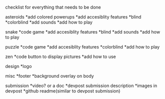 checklist for everything that needs to be done

asteroids
	*add colored powerups
	*add accesiblity features
    	*blind
    	*colorblind
	*add sounds
	*add how to play

snake
	*code game
	*add accesiblity features
    	*blind
	*add sounds
	*add how to play

puzzle
	*code game
	*add accesiblity features
    	*colorblind
	*add how to play
  
zen
	*code button to display pictures
	*add how to use

design
	*logo

misc
	*footer
	*background overlay on body

submission
	*video? or a doc
	*devpost submission description
	*images in devpost
	*github readme(similar to devpost submission)
